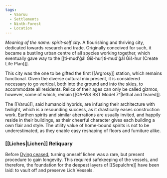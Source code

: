 ```yaml
---
tags:
  - Vaaruu
  - Settlements
  - Ninth-Forest
  - Location
---
```

*Meaning of the name: spirit-self city.*
A flourishing and thriving city, dedicated towards research and trade. Originally conceived for such, it became a bustling urban centre of all species working together, which eventually gave way to the [[ti-mud'ĝál Ĝiš-hur|ti-mud'ĝál Ĝiš-hur (Create Life Plan)]].


This city was the one to be gifted the first [[Argrosy]] station, which remains functional. 
Given the diverse cultural mix present, it is considered necessary to go vertical, both into the ground and into the skies, to accommodate all residents.
Relics of their ages can only be called gizmos, however, some of which, remain [[OA-WS BST Model 7ⁿ|lethal and feared]].

The [[Varuú]], said humanoid hybrids, are infusing their architecture with twilight, which is a resounding success, as it drastically eases construction work. Earthen spirits and similar aberrations are usually invited, and happily reside in their buildings, as their cheerful character gives each building a own flair and style. The utility value of home-bound spirits is not to be underestimated, as they enable easy reshaping of floors and furniture alike. 

### [[Liches|Lichen]] Reliquary
Before [Dying ceased](How%20Dying%20ceased.md), turning oneself lichen was a rare, but present procedure to gain longevity. This required safekeeping of the vessels, and therefore, the foundation for the deepest layers of [[Sepulchre]] have been laid: to vault off and preserve Lich Vessels. 